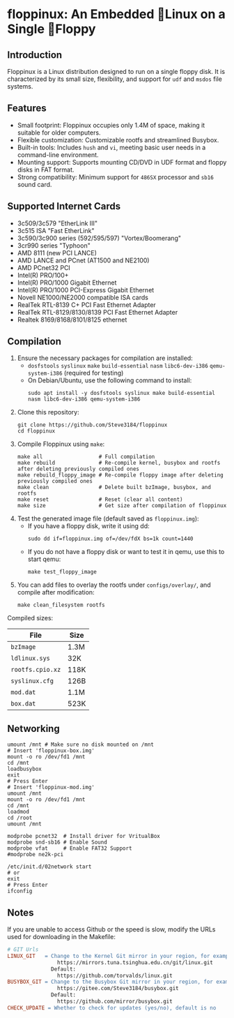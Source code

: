 # floppinux: An Embedded 🐧Linux on a Single 💾Floppy

## Introduction

Floppinux is a Linux distribution designed to run on a single floppy disk. It is characterized by its small size, flexibility, and support for `udf` and `msdos` file systems.

## Features

- Small footprint: Floppinux occupies only 1.4M of space, making it suitable for older computers.
- Flexible customization: Customizable rootfs and streamlined Busybox.
- Built-in tools: Includes `hush` and `vi`, meeting basic user needs in a command-line environment.
- Mounting support: Supports mounting CD/DVD in UDF format and floppy disks in FAT format.
- Strong compatibility: Minimum support for `486SX` processor and `sb16` sound card.

## Supported Internet Cards

- 3c509/3c579 "EtherLink III"
- 3c515 ISA "Fast EtherLink"
- 3c590/3c900 series (592/595/597) "Vortex/Boomerang"
- 3cr990 series "Typhoon"
- AMD 8111 (new PCI LANCE)
- AMD LANCE and PCnet (AT1500 and NE2100)
- AMD PCnet32 PCI
- Intel(R) PRO/100+
- Intel(R) PRO/1000 Gigabit Ethernet
- Intel(R) PRO/1000 PCI-Express Gigabit Ethernet
- Novell NE1000/NE2000 compatible ISA cards
- RealTek RTL-8139 C+ PCI Fast Ethernet Adapter
- RealTek RTL-8129/8130/8139 PCI Fast Ethernet Adapter
- Realtek 8169/8168/8101/8125 ethernet

## Compilation

1. Ensure the necessary packages for compilation are installed:
   - `dosfstools` `syslinux` `make` `build-essential` `nasm` `libc6-dev-i386` `qemu-system-i386` (required for testing)
   - On Debian/Ubuntu, use the following command to install:
     ```shell
     sudo apt install -y dosfstools syslinux make build-essential nasm libc6-dev-i386 qemu-system-i386
     ```
2. Clone this repository:
   ```shell
   git clone https://github.com/Steve3184/floppinux
   cd floppinux
   ```
3. Compile Floppinux using `make`:
   ```shell
   make all                  # Full compilation
   make rebuild              # Re-compile kernel, busybox and rootfs after deleting previously compiled ones
   make rebuild_floppy_image # Re-compile floppy image after deleting previously compiled ones
   make clean                # Delete built bzImage, busybox, and rootfs
   make reset                # Reset (clear all content)
   make size                 # Get size after compilation of floppinux
   ```
4. Test the generated image file (default saved as `floppinux.img`):
   - If you have a floppy disk, write it using dd:
     ```shell
     sudo dd if=floppinux.img of=/dev/fdX bs=1k count=1440
     ```
   - If you do not have a floppy disk or want to test it in qemu, use this to start qemu:
     ```shell
     make test_floppy_image
     ```
5. You can add files to overlay the rootfs under `configs/overlay/`, and compile after modification:
   ```shell
   make clean_filesystem rootfs
   ```

Compiled sizes:

| File              | Size   | 
|------------------|--------|
| `bzImage`        | 1.3M   |
| `ldlinux.sys`    | 32K    |
| `rootfs.cpio.xz` | 118K   |
| `syslinux.cfg`   | 126B   |
| `mod.dat`        | 1.1M   |
| `box.dat`        | 523K   |

## Networking

```shell
umount /mnt # Make sure no disk mounted on /mnt
# Insert 'floppinux-box.img'
mount -o ro /dev/fd1 /mnt
cd /mnt
loadbusybox
exit
# Press Enter
# Insert 'floppinux-mod.img'
umount /mnt
mount -o ro /dev/fd1 /mnt
cd /mnt
loadmod
cd /root
umount /mnt

modprobe pcnet32  # Install driver for VritualBox
modprobe snd-sb16 # Enable Sound
modprobe vfat     # Enable FAT32 Support
#modprobe ne2k-pci

/etc/init.d/02network start
# or
exit
# Press Enter
ifconfig
```

## Notes
If you are unable to access Github or the speed is slow, modify the URLs used for downloading in the Makefile:
```Makefile
# GIT Urls
LINUX_GIT   = Change to the Kernel Git mirror in your region, for example, for Chinese users:
                https://mirrors.tuna.tsinghua.edu.cn/git/linux.git
              Default:
                https://github.com/torvalds/linux.git
BUSYBOX_GIT = Change to the Busybox Git mirror in your region, for example, for Chinese users:
                https://gitee.com/Steve3184/busybox.git
              Default:
                https://github.com/mirror/busybox.git
CHECK_UPDATE = Whether to check for updates (yes/no), default is no
```